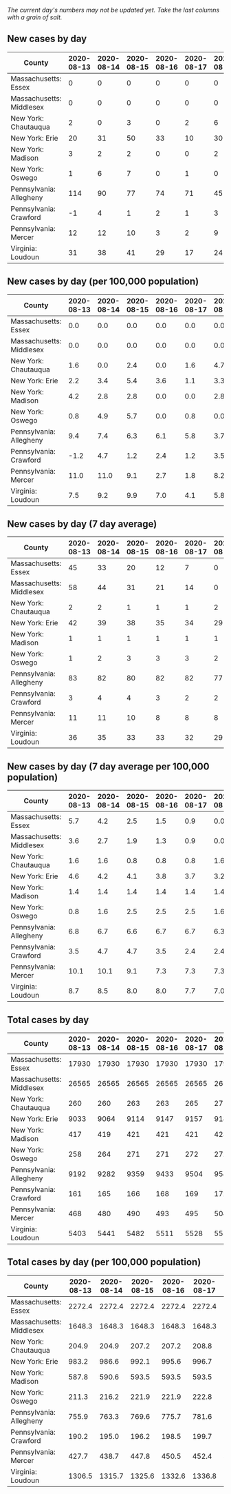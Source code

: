 _The current day's numbers may not be updated yet. Take the last columns with a grain of salt._
## New cases by day

| County | 2020-08-13 | 2020-08-14 | 2020-08-15 | 2020-08-16 | 2020-08-17 | 2020-08-18 | 2020-08-19 |
| --- | --- | --- | --- | --- | --- | --- | --- |
| Massachusetts: Essex | 0 | 0 | 0 | 0 | 0 | 0 |  |
| Massachusetts: Middlesex | 0 | 0 | 0 | 0 | 0 | 0 |  |
| New York: Chautauqua | 2 | 0 | 3 | 0 | 2 | 6 |  |
| New York: Erie | 20 | 31 | 50 | 33 | 10 | 30 |  |
| New York: Madison | 3 | 2 | 2 | 0 | 0 | 2 |  |
| New York: Oswego | 1 | 6 | 7 | 0 | 1 | 0 |  |
| Pennsylvania: Allegheny | 114 | 90 | 77 | 74 | 71 | 45 |  |
| Pennsylvania: Crawford | -1 | 4 | 1 | 2 | 1 | 3 |  |
| Pennsylvania: Mercer | 12 | 12 | 10 | 3 | 2 | 9 |  |
| Virginia: Loudoun | 31 | 38 | 41 | 29 | 17 | 24 |  |

## New cases by day (per 100,000 population)

| County | 2020-08-13 | 2020-08-14 | 2020-08-15 | 2020-08-16 | 2020-08-17 | 2020-08-18 | 2020-08-19 |
| --- | --- | --- | --- | --- | --- | --- | --- |
| Massachusetts: Essex | 0.0 | 0.0 | 0.0 | 0.0 | 0.0 | 0.0 |  |
| Massachusetts: Middlesex | 0.0 | 0.0 | 0.0 | 0.0 | 0.0 | 0.0 |  |
| New York: Chautauqua | 1.6 | 0.0 | 2.4 | 0.0 | 1.6 | 4.7 |  |
| New York: Erie | 2.2 | 3.4 | 5.4 | 3.6 | 1.1 | 3.3 |  |
| New York: Madison | 4.2 | 2.8 | 2.8 | 0.0 | 0.0 | 2.8 |  |
| New York: Oswego | 0.8 | 4.9 | 5.7 | 0.0 | 0.8 | 0.0 |  |
| Pennsylvania: Allegheny | 9.4 | 7.4 | 6.3 | 6.1 | 5.8 | 3.7 |  |
| Pennsylvania: Crawford | -1.2 | 4.7 | 1.2 | 2.4 | 1.2 | 3.5 |  |
| Pennsylvania: Mercer | 11.0 | 11.0 | 9.1 | 2.7 | 1.8 | 8.2 |  |
| Virginia: Loudoun | 7.5 | 9.2 | 9.9 | 7.0 | 4.1 | 5.8 |  |

## New cases by day (7 day average)

| County | 2020-08-13 | 2020-08-14 | 2020-08-15 | 2020-08-16 | 2020-08-17 | 2020-08-18 | 2020-08-19 |
| --- | --- | --- | --- | --- | --- | --- | --- |
| Massachusetts: Essex | 45 | 33 | 20 | 12 | 7 | 0 |  |
| Massachusetts: Middlesex | 58 | 44 | 31 | 21 | 14 | 0 |  |
| New York: Chautauqua | 2 | 2 | 1 | 1 | 1 | 2 |  |
| New York: Erie | 42 | 39 | 38 | 35 | 34 | 29 |  |
| New York: Madison | 1 | 1 | 1 | 1 | 1 | 1 |  |
| New York: Oswego | 1 | 2 | 3 | 3 | 3 | 2 |  |
| Pennsylvania: Allegheny | 83 | 82 | 80 | 82 | 82 | 77 |  |
| Pennsylvania: Crawford | 3 | 4 | 4 | 3 | 2 | 2 |  |
| Pennsylvania: Mercer | 11 | 11 | 10 | 8 | 8 | 8 |  |
| Virginia: Loudoun | 36 | 35 | 33 | 33 | 32 | 29 |  |

## New cases by day (7 day average per 100,000 population)

| County | 2020-08-13 | 2020-08-14 | 2020-08-15 | 2020-08-16 | 2020-08-17 | 2020-08-18 | 2020-08-19 |
| --- | --- | --- | --- | --- | --- | --- | --- |
| Massachusetts: Essex | 5.7 | 4.2 | 2.5 | 1.5 | 0.9 | 0.0 |  |
| Massachusetts: Middlesex | 3.6 | 2.7 | 1.9 | 1.3 | 0.9 | 0.0 |  |
| New York: Chautauqua | 1.6 | 1.6 | 0.8 | 0.8 | 0.8 | 1.6 |  |
| New York: Erie | 4.6 | 4.2 | 4.1 | 3.8 | 3.7 | 3.2 |  |
| New York: Madison | 1.4 | 1.4 | 1.4 | 1.4 | 1.4 | 1.4 |  |
| New York: Oswego | 0.8 | 1.6 | 2.5 | 2.5 | 2.5 | 1.6 |  |
| Pennsylvania: Allegheny | 6.8 | 6.7 | 6.6 | 6.7 | 6.7 | 6.3 |  |
| Pennsylvania: Crawford | 3.5 | 4.7 | 4.7 | 3.5 | 2.4 | 2.4 |  |
| Pennsylvania: Mercer | 10.1 | 10.1 | 9.1 | 7.3 | 7.3 | 7.3 |  |
| Virginia: Loudoun | 8.7 | 8.5 | 8.0 | 8.0 | 7.7 | 7.0 |  |

## Total cases by day

| County | 2020-08-13 | 2020-08-14 | 2020-08-15 | 2020-08-16 | 2020-08-17 | 2020-08-18 | 2020-08-19 |
| --- | --- | --- | --- | --- | --- | --- | --- |
| Massachusetts: Essex | 17930 | 17930 | 17930 | 17930 | 17930 | 17930 |  |
| Massachusetts: Middlesex | 26565 | 26565 | 26565 | 26565 | 26565 | 26565 |  |
| New York: Chautauqua | 260 | 260 | 263 | 263 | 265 | 271 |  |
| New York: Erie | 9033 | 9064 | 9114 | 9147 | 9157 | 9187 |  |
| New York: Madison | 417 | 419 | 421 | 421 | 421 | 423 |  |
| New York: Oswego | 258 | 264 | 271 | 271 | 272 | 272 |  |
| Pennsylvania: Allegheny | 9192 | 9282 | 9359 | 9433 | 9504 | 9549 |  |
| Pennsylvania: Crawford | 161 | 165 | 166 | 168 | 169 | 172 |  |
| Pennsylvania: Mercer | 468 | 480 | 490 | 493 | 495 | 504 |  |
| Virginia: Loudoun | 5403 | 5441 | 5482 | 5511 | 5528 | 5552 |  |

## Total cases by day (per 100,000 population)

| County | 2020-08-13 | 2020-08-14 | 2020-08-15 | 2020-08-16 | 2020-08-17 | 2020-08-18 | 2020-08-19 |
| --- | --- | --- | --- | --- | --- | --- | --- |
| Massachusetts: Essex | 2272.4 | 2272.4 | 2272.4 | 2272.4 | 2272.4 | 2272.4 |  |
| Massachusetts: Middlesex | 1648.3 | 1648.3 | 1648.3 | 1648.3 | 1648.3 | 1648.3 |  |
| New York: Chautauqua | 204.9 | 204.9 | 207.2 | 207.2 | 208.8 | 213.5 |  |
| New York: Erie | 983.2 | 986.6 | 992.1 | 995.6 | 996.7 | 1000.0 |  |
| New York: Madison | 587.8 | 590.6 | 593.5 | 593.5 | 593.5 | 596.3 |  |
| New York: Oswego | 211.3 | 216.2 | 221.9 | 221.9 | 222.8 | 222.8 |  |
| Pennsylvania: Allegheny | 755.9 | 763.3 | 769.6 | 775.7 | 781.6 | 785.3 |  |
| Pennsylvania: Crawford | 190.2 | 195.0 | 196.2 | 198.5 | 199.7 | 203.2 |  |
| Pennsylvania: Mercer | 427.7 | 438.7 | 447.8 | 450.5 | 452.4 | 460.6 |  |
| Virginia: Loudoun | 1306.5 | 1315.7 | 1325.6 | 1332.6 | 1336.8 | 1342.6 |  |
